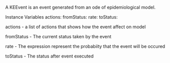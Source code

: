 A KEEvent is an event generated from an ode of epidemiological model.

Instance Variables
	actions:		<Dictionary>
	fromStatus:		<Symbol>
	rate:		<KEExpression>
	toStatus:		<Symbol>

actions
	- a list of actions that shows how the event affect on model

fromStatus
	- The current status taken by the event

rate
	- The expression represent the probabiity that the event will be occured

toStatus
	- The status after event executed
